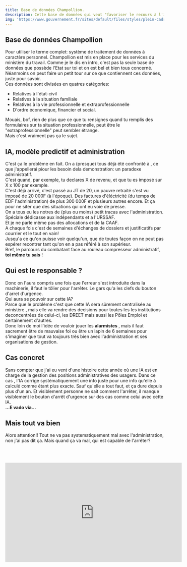 ```yaml
---   
title: Base de données Champollion.   
description: Cette base de données qui veut "favoriser le recours à l'intelligence artificielle et son développement, notamment en élaborant des outils, des référentiels et des méthodologies constituant des modèles prédictifs dans la mise en œuvre des politiques publiques" .
img: 'https://www.gouvernement.fr/sites/default/files/styles/plein-cadre/public/contenu/image/2021/11/ai-technology-brain-background-digital-transformation-concept.jpg?itok=EzukCqmf'  
---   
```


   
## Base de données Champollion   
   
Pour utiliser le terme complet: système de traitement de données à caractère personnel.
Champollion est mis en place pour les services du ministère du travail. Comme je le dis en intro, c'est pas la seule base de données que possède l'Etat sur toi et on est bel et bien tous concerné.   
Néanmoins on peut faire un petit tour sur ce que contiennent ces données, juste pour savoir.   
Ces données sont divisées en quatres catégories:
- Relatives à l'état-civil
- Relatives à la situation familiale
- Relatives à la vie professionnelle et extraprofessionnelle
- D'ordre économique, financier et social.   
   
Mouais, bof, rien de plus que ce que tu rensignes quand tu remplis des formulaires sur ta situation professionnelle, peut être le "extraprofessionnelle" peut sembler étrange.   
Mais c'est vraiment pas ça le sujet.   
   
## IA, modèle predictif et administration   
   
C'est ça le problème en fait. On a (presque) tous déjà été confronté à , ce que j'appellerai piour les besoin dela demonstration: un paradoxe administratif.   
C'est quand, par exemple, tu declares X de revenu, et que tu es imposé sur X x 100 par exemple.   
C'est déjà arrivé, c'est passé au JT de 20, un pauvre retraité s'est vu imposé de 20 000F (à l'époque). Des factures d'éléctricité (du temps de EDF l'administration) de plus 300 000F et plusieurs autres encore. Et ça pour ne siter que des situations qui ont eu voie de presse.   
On a tous eu les notres de (plus ou moins) petit tracas avec l'administration. Spéciale dédicasse aux indépendants et a l'URSSAF.   
Et je ne parle même pas des allocations et de la CAAF.   
A chaque fois c'est de semaines d'échanges de dossiers et justificatifs par courrier et le tout en vain!   
Jusqu'a ce qu'on puisse voir quelqu'un, que de toutes façon on ne peut pas espérer recontrer tant qu'on en a pas référé à son supérieur.   
Bref, le parcours du combatant face au rouleau compresseur administratif, **toi même tu sais** !   
   
## Qui est le responsable ?
   
Donc on l'aura compris une fois que l'erreur s'est introduite dans la machinerie, il faut le tôlier pour l'arrêter. Le gars qu'a les clefs du bouton d'arret d'urgence.   
Qui aura se pouvoir sur cette IA?   
Parce que le problème c'est que cette IA sera sûrement centralisée au ministère , mais elle va rendre des decisions pour toutes les les institutions deconcentrées de celui-ci, les DREET mais aussi les Pôles Emploi et certainement d'autres.   
Donc loin de moi l'idée de vouloir jouer les **alarmistes** , mais il faut sacrement être de mauvaise foi ou être un lapin de 6 semaines pour s'imaginer que tout va toujours très bien avec l'administration et ses organisations de gestion.   
   
## Cas concret
   
Sans compter que j'ai eu vent d'une histoire cette année où une IA est en charge de la gestion des positions administratives des usagers. Dans ce cas , l'IA corrige systématiquement une info juste pour une info qu'elle à calculé comme étant plus exacte. Sauf qu'elle a tout faut, et ça dure depuis plus d'un an. Et visiblement personne ne sait comment l'arrêter, il manque visiblement le bouton d'arrêt d'urgence sur des cas comme celui avec cette IA.   
**...E vado via...**   
   
## Mais tout va bien
   
Alors attention!! Tout ne va pas systematiquement mal avec l'administration, non j'ai pas dit ça. Mais quand ça va mal, qui est capable de l'arrêter?   
   
   
<br><br><div class="vdo"><iframe width="560" height="315" src="https://youtu.be/TRNgy3R8P2s" title="YouTube video player" frameborder="0" allow="accelerometer; autoplay; clipboard-write; encrypted-media; gyroscope; picture-in-picture" allowfullscreen></iframe></div> 


